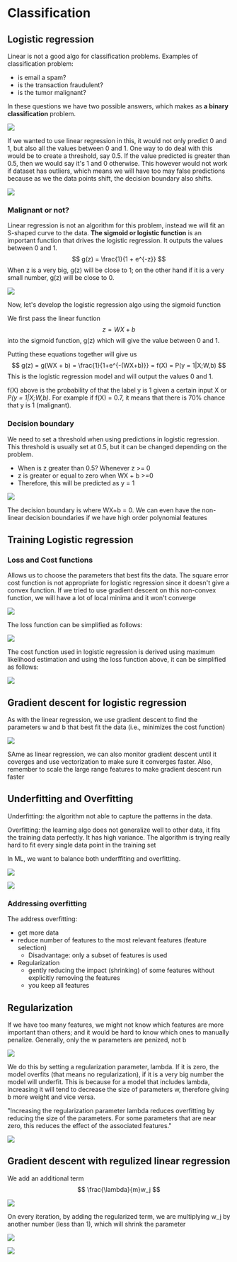 # Classification

## Logistic regression

Linear is not a good algo for classification problems. Examples of classification problem: 

- is email a spam?
- is the transaction fraudulent? 
- is the tumor malignant?

In these questions we have two possible answers, which makes as **a binary classification** problem. 

![](./assets/classification.png)

If we wanted to use linear regression in this, it would not only predict 0 and 1, but also all the values between 0 and 1. One way to do deal with this would be to create a threshold, say 0.5. If the value predicted is greater than 0.5, then we would say it's 1 and 0 otherwise. This however would not work if dataset has outliers, which means we will have too may false predictions because as we the data points shift, the decision boundary also shifts. 

![](./assets/linearregclassification.png)

### Malignant or not?

Linear regression is not an algorithm for this problem, instead we will fit an S-shaped curve to the data. **The sigmoid or logistic function** is an important function that drives the logistic regression. It outputs the values between 0 and 1. 
$$
g(z) = \frac{1}{1 + e^{-z}}
$$
When z is a very big, g(z) will be close to 1; on the other hand if it is a very small number, g(z) will be close to 0. 

![](./assets/sigmoid.png)

Now, let's develop the logistic regression algo using the sigmoid function

We first pass the linear function 
$$
z = WX + b
$$
into the sigmoid function, g(z) which will give the value between 0 and 1. 

Putting these equations together will give us
$$
g(z) = g(WX + b) = \frac{1}{1+e^{-(WX+b)}} = f(X) = P(y = 1|X;W,b)
$$
This is the logistic regression model and will output the values 0 and 1. 

f(X) above is the probability of that the label y is 1 given a certain input X or *P(y = 1|X;W,b)*. For example if f(X) = 0.7, it means that there is 70% chance that y is 1 (malignant). 

### Decision boundary

We need to set a threshold when using predictions in logistic regression. This threshold is usually set at 0.5, but it can be changed depending on the problem. 

- When is z greater than 0.5? Whenever z >= 0
- z is greater or equal to zero when WX + b >=0
- Therefore, this will be predicted as y = 1

![](./assets/decisionboundary.png)

The decision boundary is where WX+b = 0. We can even have the non-linear decision boundaries if we have high order polynomial features

## Training Logistic regression

### Loss and Cost functions 

Allows us to choose the parameters that best fits the data. The square error cost function is not appropriate for logistic regression since it doesn't give a convex function. If we tried to use gradient descent on this non-convex function, we will have a lot of local minima and it won't converge

![](./assets/costfunction.png)

The loss function can be simplified as follows:

![](./assets/simple_loss.png)

The cost function used in logistic regression is derived using maximum likelihood estimation and using the loss function above, it can be simplified as follows:

![](./assets/simple_cost.png)

## Gradient descent for logistic regression

As with the linear regression, we use gradient descent to find the parameters w and b that best fit the data (i.e., minimizes the cost function)

![](./assets/gradient_descent_logistic.png)

SAme as linear regression, we can also monitor gradient descent until it coverges and use vectorization to make sure it converges faster. Also, remember to scale the large range features to make gradient descent run faster

## Underfitting and Overfitting

Underfitting: the algorithm not able to capture the patterns in the data. 

Overfitting: the learning algo does not generalize well to other data, it fits the training data perfectly. It has high variance. The algorithm is trying really hard to fit every single data point in the training set

In ML, we want to balance both underffiting and overfitting. 

![](./assets/under_over_fitting.png)

![](./assets/overfitting_classification.png)

### Addressing overfitting

The address overfitting:

- get more data
- reduce number of features to the most relevant features (feature selection)
  - Disadvantage: only a subset of features is used
- Regularization
  - gently reducing the impact (shrinking) of some features without explicitly removing the features
  - you keep all features

## Regularization

If we have too many features, we might not know which features are more important than others; and it would be hard to know which ones to manually penalize. Generally, only the w parameters are penized, not b

![](./assets/regularization.png)

We do this by setting a regularization parameter, lambda. If it is zero, the model overfits (that means no regularization), if it is a very big number the model will underfit. This is because for  a model that includes lambda, increasing it will tend to decrease the size of parameters w, therefore giving b more weight and vice versa. 

"Increasing the regularization parameter lambda reduces overfitting by reducing the size of the parameters. For some parameters that are near zero, this reduces the effect of the associated features."

![](./assets/regularization.png)

## Gradient descent with regulized linear regression

We add an additional term 
$$
\frac{\lambda}{m}w_j
$$


![](./assets/gradient_descent_regularized.png)

On every iteration, by adding the regularized term, we are multiplying w_j by another number (less than 1), which will shrink the parameter

![](./assets/howdoesitwork.png)

![](./assets/howdoesitwork2.png)